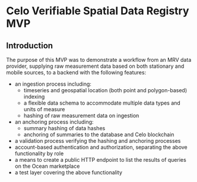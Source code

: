 # Celo Verifiable Spatial Data Registry MVP



## Introduction

The purpose of this MVP was to demonstrate a workflow from an MRV data provider, supplying raw measurement data based on both stationary and mobile sources, to a backend with the following features:

* an ingestion process including:
  * timeseries and geospatial location (both point and polygon-based) indexing
  * a flexible data schema to accommodate multiple data types and units of measure
  * hashing of raw measurement data on ingestion
* an anchoring process including:
  * summary hashing of data hashes
  * anchoring of summaries to the database and Celo blockchain
* a validation process verifying the hashing and anchoring processes
* account-based authentication and authorization, separating the above functionality by role
* a means to create a public HTTP endpoint to list the results of queries on the Ocean marketplace
* a test layer covering the above functionality
